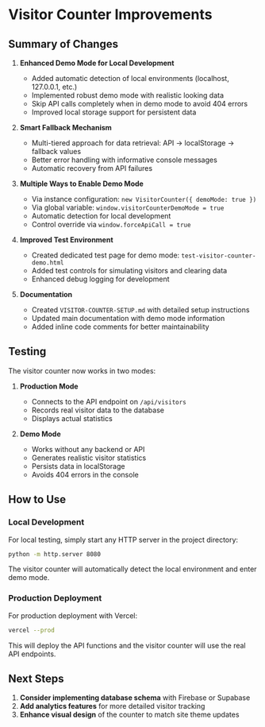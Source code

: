 # Visitor Counter Improvements

## Summary of Changes

1. **Enhanced Demo Mode for Local Development**
   - Added automatic detection of local environments (localhost, 127.0.0.1, etc.)
   - Implemented robust demo mode with realistic looking data
   - Skip API calls completely when in demo mode to avoid 404 errors
   - Improved local storage support for persistent data

2. **Smart Fallback Mechanism**
   - Multi-tiered approach for data retrieval: API → localStorage → fallback values
   - Better error handling with informative console messages
   - Automatic recovery from API failures

3. **Multiple Ways to Enable Demo Mode**
   - Via instance configuration: `new VisitorCounter({ demoMode: true })`
   - Via global variable: `window.visitorCounterDemoMode = true`
   - Automatic detection for local development
   - Control override via `window.forceApiCall = true`

4. **Improved Test Environment**
   - Created dedicated test page for demo mode: `test-visitor-counter-demo.html`
   - Added test controls for simulating visitors and clearing data
   - Enhanced debug logging for development

5. **Documentation**
   - Created `VISITOR-COUNTER-SETUP.md` with detailed setup instructions
   - Updated main documentation with demo mode information
   - Added inline code comments for better maintainability

## Testing

The visitor counter now works in two modes:

1. **Production Mode**
   - Connects to the API endpoint on `/api/visitors`
   - Records real visitor data to the database
   - Displays actual statistics

2. **Demo Mode**
   - Works without any backend or API
   - Generates realistic visitor statistics
   - Persists data in localStorage
   - Avoids 404 errors in the console

## How to Use

### Local Development
For local testing, simply start any HTTP server in the project directory:
```bash
python -m http.server 8080
```

The visitor counter will automatically detect the local environment and enter demo mode.

### Production Deployment
For production deployment with Vercel:
```bash
vercel --prod
```

This will deploy the API functions and the visitor counter will use the real API endpoints.

## Next Steps

1. **Consider implementing database schema** with Firebase or Supabase
2. **Add analytics features** for more detailed visitor tracking
3. **Enhance visual design** of the counter to match site theme updates
